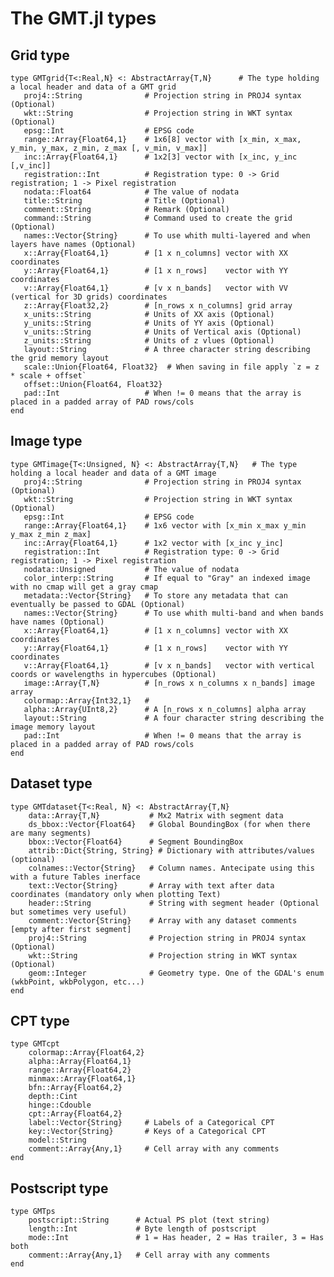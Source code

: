 # The GMT.jl types

Grid type
---------

    type GMTgrid{T<:Real,N} <: AbstractArray{T,N}      # The type holding a local header and data of a GMT grid
       proj4::String              # Projection string in PROJ4 syntax (Optional)
       wkt::String                # Projection string in WKT syntax (Optional)
       epsg::Int                  # EPSG code
       range::Array{Float64,1}    # 1x6[8] vector with [x_min, x_max, y_min, y_max, z_min, z_max [, v_min, v_max]]
       inc::Array{Float64,1}      # 1x2[3] vector with [x_inc, y_inc [,v_inc]]
       registration::Int          # Registration type: 0 -> Grid registration; 1 -> Pixel registration
       nodata::Float64            # The value of nodata
       title::String              # Title (Optional)
       comment::String            # Remark (Optional)
       command::String            # Command used to create the grid (Optional)
       names::Vector{String}      # To use whith multi-layered and when layers have names (Optional)
       x::Array{Float64,1}        # [1 x n_columns] vector with XX coordinates
       y::Array{Float64,1}        # [1 x n_rows]    vector with YY coordinates
       v::Array{Float64,1}        # [v x n_bands]   vector with VV (vertical for 3D grids) coordinates
       z::Array{Float32,2}        # [n_rows x n_columns] grid array
       x_units::String            # Units of XX axis (Optional)
       y_units::String            # Units of YY axis (Optional)
       v_units::String            # Units of Vertical axis (Optional)
       z_units::String            # Units of z vlues (Optional)
       layout::String             # A three character string describing the grid memory layout
       scale::Union{Float64, Float32}  # When saving in file apply `z = z * scale + offset`
       offset::Union{Float64, Float32}
       pad::Int                   # When != 0 means that the array is placed in a padded array of PAD rows/cols
    end

Image type
----------

    type GMTimage{T<:Unsigned, N} <: AbstractArray{T,N}   # The type holding a local header and data of a GMT image
       proj4::String              # Projection string in PROJ4 syntax (Optional)
       wkt::String                # Projection string in WKT syntax (Optional)
       epsg::Int                  # EPSG code
       range::Array{Float64,1}    # 1x6 vector with [x_min x_max y_min y_max z_min z_max]
       inc::Array{Float64,1}      # 1x2 vector with [x_inc y_inc]
       registration::Int          # Registration type: 0 -> Grid registration; 1 -> Pixel registration
       nodata::Unsigned           # The value of nodata
       color_interp::String       # If equal to "Gray" an indexed image with no cmap will get a gray cmap
       metadata::Vector{String}   # To store any metadata that can eventually be passed to GDAL (Optional)
       names::Vector{String}      # To use whith multi-band and when bands have names (Optional)
       x::Array{Float64,1}        # [1 x n_columns] vector with XX coordinates
       y::Array{Float64,1}        # [1 x n_rows]    vector with YY coordinates
       v::Array{Float64,1}        # [v x n_bands]   vector with vertical coords or wavelengths in hypercubes (Optional)
       image::Array{T,N}          # [n_rows x n_columns x n_bands] image array
       colormap::Array{Int32,1}   # 
       alpha::Array{UInt8,2}      # A [n_rows x n_columns] alpha array
       layout::String             # A four character string describing the image memory layout
       pad::Int                   # When != 0 means that the array is placed in a padded array of PAD rows/cols
    end

Dataset type
------------

    type GMTdataset{T<:Real, N} <: AbstractArray{T,N}
        data::Array{T,N}           # Mx2 Matrix with segment data
        ds_bbox::Vector{Float64}   # Global BoundingBox (for when there are many segments)
        bbox::Vector{Float64}      # Segment BoundingBox
        attrib::Dict{String, String} # Dictionary with attributes/values (optional)
        colnames::Vector{String}   # Column names. Antecipate using this with a future Tables inerface
        text::Vector{String}       # Array with text after data coordinates (mandatory only when plotting Text)
        header::String             # String with segment header (Optional but sometimes very useful)
        comment::Vector{String}    # Array with any dataset comments [empty after first segment]
        proj4::String              # Projection string in PROJ4 syntax (Optional)
        wkt::String                # Projection string in WKT syntax (Optional)
        geom::Integer              # Geometry type. One of the GDAL's enum (wkbPoint, wkbPolygon, etc...)
    end

CPT type
--------

    type GMTcpt
        colormap::Array{Float64,2}
        alpha::Array{Float64,1}
        range::Array{Float64,2}
        minmax::Array{Float64,1}
        bfn::Array{Float64,2}
        depth::Cint
        hinge::Cdouble
        cpt::Array{Float64,2}
        label::Vector{String}     # Labels of a Categorical CPT
        key::Vector{String}       # Keys of a Categorical CPT
        model::String
        comment::Array{Any,1}     # Cell array with any comments
    end

Postscript type
---------------

    type GMTps
        postscript::String      # Actual PS plot (text string)
        length::Int             # Byte length of postscript
        mode::Int               # 1 = Has header, 2 = Has trailer, 3 = Has both
        comment::Array{Any,1}   # Cell array with any comments
    end
